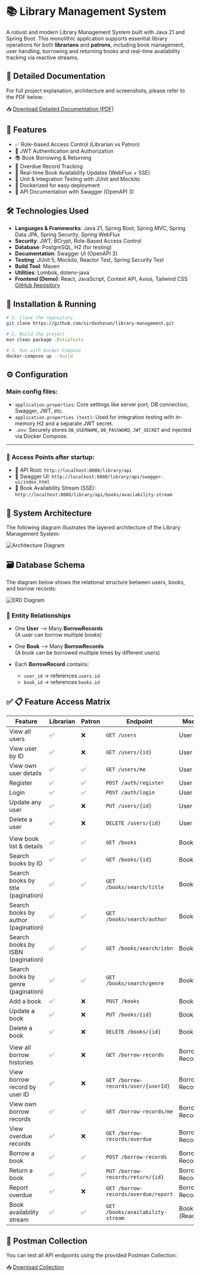 # 📚 Library Management System

A robust and modern Library Management System built with Java 21 and Spring Boot. This monolithic application supports essential library operations for both **librarians** and **patrons**, including book management, user handling, borrowing and returning books and real-time availability tracking via reactive streams.

## 📄 Detailed Documentation

For full project explanation, architecture and screenshots, please refer to the PDF below:

📥 [Download Detailed Documentation (PDF)](https://raw.githubusercontent.com/sirdashasan/library-management/main/docs/LibraryDocumentation.pdf)


## 🚀 Features

- ✅ Role-based Access Control (Librarian vs Patron)
- 🔐 JWT Authentication and Authorization
- 📚 Book Borrowing & Returning
- 📅 Overdue Record Tracking
- 🔁 Real-time Book Availability Updates (WebFlux + SSE)
- 🧪 Unit & Integration Testing with JUnit and Mockito
- 🐳 Dockerized for easy deployment
- 📄 API Documentation with Swagger (OpenAPI 3)

## 🛠️ Technologies Used
- **Languages & Frameworks**: Java 21, Spring Boot, Spring MVC, Spring Data JPA, Spring Security, Spring WebFlux
- **Security**: JWT, BCrypt, Role-Based Access Control
- **Database**: PostgreSQL, H2 (for testing)
- **Documentation**: Swagger UI (OpenAPI 3)
- **Testing**: JUnit 5, Mockito, Reactor Test, Spring Security Test
- **Build Tool**: Maven
- **Utilities**: Lombok, dotenv-java
- **Frontend (Demo)**: React, JavaScript, Context API, Axios, Tailwind CSS  
    [GitHub Repository](https://github.com/sirdashasan/library-frontend)


## 🐳 Installation & Running

```bash
# 1. Clone the repository
git clone https://github.com/sirdashasan/library-management.git

# 2. Build the project
mvn clean package -DskipTests

# 3. Run with Docker Compose
docker-compose up --build

```

## ⚙️ Configuration

### Main config files:

- `application.properties`: Core settings like server port, DB connection, Swagger, JWT, etc.
- `application.properties (test)`: Used for integration testing with in-memory H2 and a separate JWT secret.
- `.env`: Securely stores `DB_USERNAME`, `DB_PASSWORD`, `JWT_SECRET` and injected via Docker Compose.

---

### 📌 Access Points after startup:

- 🔗 API Root: `http://localhost:8080/library/api`
- 🔗 Swagger UI: `http://localhost:8080/library/api/swagger-ui/index.html`
- 🔗 Book Availability Stream (SSE): `http://localhost:8080/library/api/books/availability-stream`


## 🧱 System Architecture

The following diagram illustrates the layered architecture of the Library Management System:

![Architecture Diagram](docs/architecture.png)

## 🗃️ Database Schema

The diagram below shows the relational structure between users, books, and borrow records:

![ERD Diagram](docs/erd-diagram.png)

### 🔗 Entity Relationships

- One **User** ⟶ Many **BorrowRecords**  
  (A user can borrow multiple books)

- One **Book** ⟶ Many **BorrowRecords**  
  (A book can be borrowed multiple times by different users)

- Each **BorrowRecord** contains:
    - `user_id` → references `users.id`
    - `book_id` → references `books.id`

## ✅ 📋 Feature Access Matrix

| Feature                             | Librarian | Patron | Endpoint                             | Module          |
| ----------------------------------- | --------- | ------ | ------------------------------------ | --------------- |
| View all users                      | ✅         | ❌      | `GET /users`                         | User            |
| View user by ID                     | ✅         | ❌      | `GET /users/{id}`                    | User            |
| View own user details               | ✅         | ✅      | `GET /users/me`                      | User            |
| Register                            | ✅         | ✅      | `POST /auth/register`                | User            |
| Login                               | ✅         | ✅      | `POST /auth/login`                   | User            |
| Update any user                     | ✅         | ❌      | `PUT /users/{id}`                    | User            |
| Delete a user                       | ✅         | ❌      | `DELETE /users/{id}`                 | User            |
|                                     |           |        |                                      |                 |
| View book list & details            | ✅         | ✅      | `GET /books`                         | Book            |
| Search books by ID                  | ✅         | ✅      | `GET /books/{id}`                    | Book            |
| Search books by title (pagination)  | ✅         | ✅      | `GET /books/search/title`            | Book            |
| Search books by author (pagination) | ✅         | ✅      | `GET /books/search/author`           | Book            |
| Search books by ISBN (pagination)   | ✅         | ✅      | `GET /books/search/isbn`             | Book            |
| Search books by genre (pagination)  | ✅         | ✅      | `GET /books/search/genre`            | Book            |
| Add a book                          | ✅         | ❌      | `POST /books`                        | Book            |
| Update a book                       | ✅         | ❌      | `PUT /books/{id}`                    | Book            |
| Delete a book                       | ✅         | ❌      | `DELETE /books/{id}`                 | Book            |
|                                     |           |        |                                      |                 |
| View all borrow histories           | ✅         | ❌      | `GET /borrow-records`                | Borrow Record   |
| View borrow record by user ID       | ✅         | ❌      | `GET /borrow-records/user/{userId}`  | Borrow Record   |
| View own borrow records             | ✅         | ✅      | `GET /borrow-records/me`             | Borrow Record   |
| View overdue records                | ✅         | ❌      | `GET /borrow-records/overdue`        | Borrow Record   |
| Borrow a book                       | ✅         | ✅      | `POST /borrow-records`               | Borrow Record   |
| Return a book                       | ✅         | ✅      | `PUT /borrow-records/return/{id}`    | Borrow Record   |
| Report overdue                      | ✅         | ❌      | `GET /borrow-records/overdue/report` | Borrow Record   |
| Book availability stream            | ✅         | ✅      | `GET /books/availability-stream`     | Book (Reactive) |

## 🧪 Postman Collection

You can test all API endpoints using the provided Postman Collection:

📥 [Download Collection](docs/library-management.postman_collection.json)